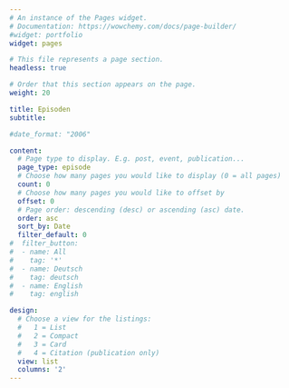 ```yaml
---
# An instance of the Pages widget.
# Documentation: https://wowchemy.com/docs/page-builder/
#widget: portfolio
widget: pages

# This file represents a page section.
headless: true

# Order that this section appears on the page.
weight: 20

title: Episoden
subtitle:

#date_format: "2006"

content:
  # Page type to display. E.g. post, event, publication...
  page_type: episode
  # Choose how many pages you would like to display (0 = all pages)
  count: 0
  # Choose how many pages you would like to offset by
  offset: 0
  # Page order: descending (desc) or ascending (asc) date.
  order: asc
  sort_by: Date
  filter_default: 0
#  filter_button:
#  - name: All
#    tag: '*'
#  - name: Deutsch
#    tag: deutsch
#  - name: English
#    tag: english

design:
  # Choose a view for the listings:
  #   1 = List
  #   2 = Compact
  #   3 = Card
  #   4 = Citation (publication only)
  view: list
  columns: '2'
---
```

